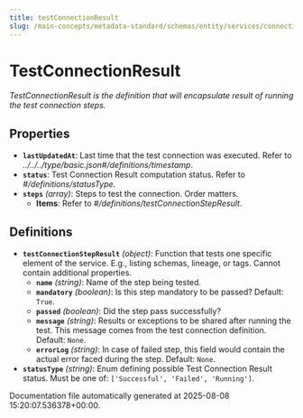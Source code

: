 ```yaml
---
title: testConnectionResult
slug: /main-concepts/metadata-standard/schemas/entity/services/connections/testconnectionresult
---
```


# TestConnectionResult

*TestConnectionResult is the definition that will encapsulate result of running the test connection steps.*

## Properties

- **`lastUpdatedAt`**: Last time that the test connection was executed. Refer to *../../../type/basic.json#/definitions/timestamp*.
- **`status`**: Test Connection Result computation status. Refer to *#/definitions/statusType*.
- **`steps`** *(array)*: Steps to test the connection. Order matters.
  - **Items**: Refer to *#/definitions/testConnectionStepResult*.
## Definitions

- **`testConnectionStepResult`** *(object)*: Function that tests one specific element of the service. E.g., listing schemas, lineage, or tags. Cannot contain additional properties.
  - **`name`** *(string)*: Name of the step being tested.
  - **`mandatory`** *(boolean)*: Is this step mandatory to be passed? Default: `True`.
  - **`passed`** *(boolean)*: Did the step pass successfully?
  - **`message`** *(string)*: Results or exceptions to be shared after running the test. This message comes from the test connection definition. Default: `None`.
  - **`errorLog`** *(string)*: In case of failed step, this field would contain the actual error faced during the step. Default: `None`.
- **`statusType`** *(string)*: Enum defining possible Test Connection Result status. Must be one of: `['Successful', 'Failed', 'Running']`.


Documentation file automatically generated at 2025-08-08 15:20:07.536378+00:00.
